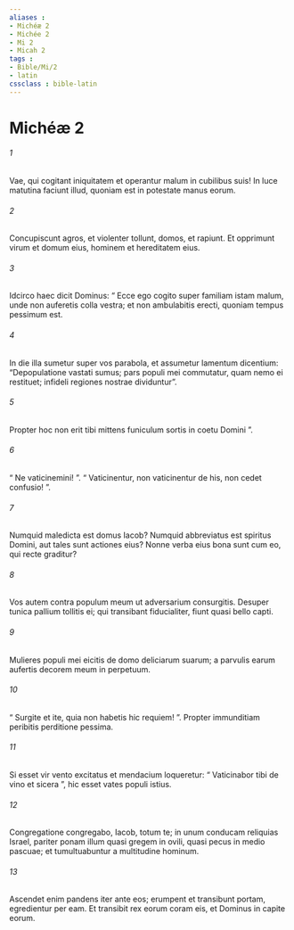 ```yaml
---
aliases : 
- Michéæ 2
- Michée 2
- Mi 2
- Micah 2
tags : 
- Bible/Mi/2
- latin
cssclass : bible-latin
---
```


# Michéæ 2

###### 1
Vae, qui cogitant iniquitatem et operantur malum in cubilibus suis! In luce matutina faciunt illud, quoniam est in potestate manus eorum.
###### 2
Concupiscunt agros, et violenter tollunt, domos, et rapiunt. Et opprimunt virum et domum eius, hominem et hereditatem eius.
###### 3
Idcirco haec dicit Dominus: “ Ecce ego cogito super familiam istam malum, unde non auferetis colla vestra; et non ambulabitis erecti, quoniam tempus pessimum est.
###### 4
In die illa sumetur super vos parabola, et assumetur lamentum dicentium: “Depopulatione vastati sumus; pars populi mei commutatur, quam nemo ei restituet; infideli regiones nostrae dividuntur”.
###### 5
Propter hoc non erit tibi mittens funiculum sortis in coetu Domini ”.
###### 6
“ Ne vaticinemini! ”. “ Vaticinentur, non vaticinentur de his, non cedet confusio! ”.
###### 7
Numquid maledicta est domus Iacob? Numquid abbreviatus est spiritus Domini, aut tales sunt actiones eius? Nonne verba eius bona sunt cum eo, qui recte graditur?
###### 8
Vos autem contra populum meum ut adversarium consurgitis. Desuper tunica pallium tollitis ei; qui transibant fiducialiter, fiunt quasi bello capti.
###### 9
Mulieres populi mei eicitis de domo deliciarum suarum; a parvulis earum aufertis decorem meum in perpetuum.
###### 10
“ Surgite et ite, quia non habetis hic requiem! ”. Propter immunditiam peribitis perditione pessima.
###### 11
Si esset vir vento excitatus et mendacium loqueretur: “ Vaticinabor tibi de vino et sicera ”, hic esset vates populi istius.
###### 12
Congregatione congregabo, Iacob, totum te; in unum conducam reliquias Israel, pariter ponam illum quasi gregem in ovili, quasi pecus in medio pascuae; et tumultuabuntur a multitudine hominum.
###### 13
Ascendet enim pandens iter ante eos; erumpent et transibunt portam, egredientur per eam. Et transibit rex eorum coram eis, et Dominus in capite eorum.
